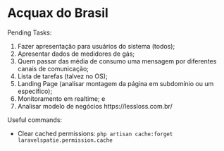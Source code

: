 # Acquax do Brasil

<p>Pending Tasks:</p>
<ol>
    <li>Fazer apresentação para usuários do sistema (todos);</li>
    <li>Apresentar dados de medidores de gás;</li>
    <li>Quem passar das média de consumo uma mensagem por diferentes canais de comunicação;</li>
    <li>Lista de tarefas (talvez no OS);</li>
    <li>Landing Page (analisar montagem da página em subdomínio ou um específico);</li>
    <li>Monitoramento em realtime; e</li>
    <li>Analisar modelo de negócios https://lessloss.com.br/</li>
</ol>

<p>Useful commands:</p>
<ul>
    <li>Clear cached permissions: <code>php artisan cache:forget laravelspatie.permission.cache</code></li>
</ul>
